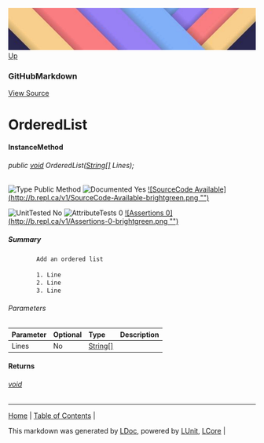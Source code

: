 ![](../Content/LDoc-banner-small.png "")
[Up](GitHubMarkdown.md)
### GitHubMarkdown
[View Source](../Markdown/GitHubMarkdown.cs)
# OrderedList
#### InstanceMethod
###### public <a href="https://www.google.com/#q=C%23+System.void" alt="Search for this type" target="_blank">void</a> OrderedList(<a href="https://www.google.com/#q=C%23+System.String[]" alt="Search for this type" target="_blank">String[]</a> Lines);

![Type Public Method](http://b.repl.ca/v1/Type-Public%20Method-lightgrey.png "") ![Documented Yes](http://b.repl.ca/v1/Documented-Yes-brightgreen.png "") [![SourceCode Available](http://b.repl.ca/v1/SourceCode-Available-brightgreen.png &quot;&quot;)](../Markdown/GitHubMarkdown.cs#L136)

![UnitTested No](http://b.repl.ca/v1/UnitTested-No-lightgrey.png "") ![AttributeTests 0](http://b.repl.ca/v1/AttributeTests-0-lightgrey.png "") [![Assertions 0](http://b.repl.ca/v1/Assertions-0-brightgreen.png &quot;&quot;)](../Markdown/GitHubMarkdown.cs)
##### Summary

            Add an ordered list
            
            1. Line
            2. Line
            3. Line
            
            
###### Parameters

Parameter | Optional | Type | Description
:---  | :---  | :---  | :--- 
Lines | No | <a href="https://www.google.com/#q=C%23+System.String[]" alt="Search for this type" target="_blank">String[]</a> | 

#### Returns
###### <a href="https://www.google.com/#q=C%23+System.void" alt="Search for this type" target="_blank">void</a>
---

[Home](../../README.md) | [Table of Contents](../../TableOfContents.md) | 


This markdown was generated by [LDoc](https://github.com/CodeSingularity/LDoc), powered by [LUnit](https://github.com/CodeSingularity/LUnit), [LCore](https://github.com/CodeSingularity/LCore) | 

